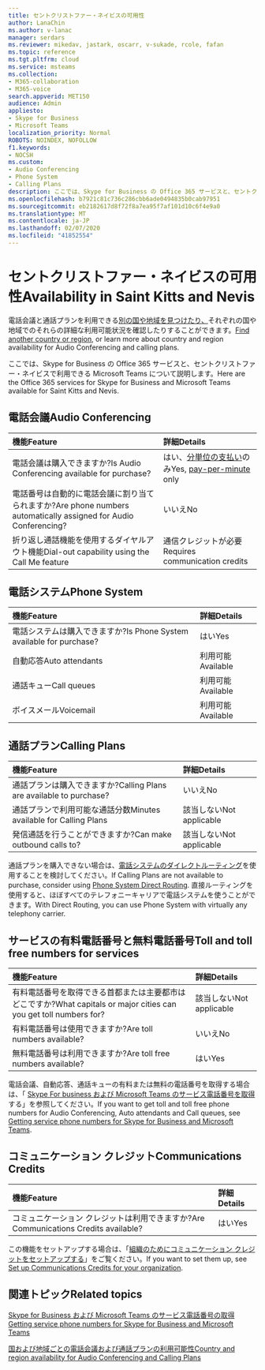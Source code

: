 ```yaml
---
title: セントクリストファー・ネイビスの可用性
author: LanaChin
ms.author: v-lanac
manager: serdars
ms.reviewer: mikedav, jastark, oscarr, v-sukade, rcole, fafan
ms.topic: reference
ms.tgt.pltfrm: cloud
ms.service: msteams
ms.collection:
- M365-collaboration
- M365-voice
search.appverid: MET150
audience: Admin
appliesto:
- Skype for Business
- Microsoft Teams
localization_priority: Normal
ROBOTS: NOINDEX, NOFOLLOW
f1.keywords:
- NOCSH
ms.custom:
- Audio Conferencing
- Phone System
- Calling Plans
description: ここでは、Skype for Business の Office 365 サービスと、セントクリストファー・ネイビスで利用できる Microsoft Teams について説明します。
ms.openlocfilehash: b7921c81c736c286cbb6ade0494835b0cab97951
ms.sourcegitcommit: eb2182617d8f72f8a7ea95f7af101d10c6f4e9a0
ms.translationtype: MT
ms.contentlocale: ja-JP
ms.lasthandoff: 02/07/2020
ms.locfileid: "41852554"
---
```

# <a name="availability-in-saint-kitts-and-nevis"></a><span data-ttu-id="3d060-103">セントクリストファー・ネイビスの可用性</span><span class="sxs-lookup"><span data-stu-id="3d060-103">Availability in Saint Kitts and Nevis</span></span>

<span data-ttu-id="3d060-104">電話会議と通話プランを利用できる[別の国や地域を見つけたり、](country-and-region-availability-for-audio-conferencing-and-calling-plans.md)それぞれの国や地域でのそれらの詳細な利用可能状況を確認したりすることができます。</span><span class="sxs-lookup"><span data-stu-id="3d060-104">[Find another country or region](country-and-region-availability-for-audio-conferencing-and-calling-plans.md), or learn more about country and region availability for Audio Conferencing and calling plans.</span></span>

<span data-ttu-id="3d060-105">ここでは、Skype for Business の Office 365 サービスと、セントクリストファー・ネイビスで利用できる Microsoft Teams について説明します。</span><span class="sxs-lookup"><span data-stu-id="3d060-105">Here are the Office 365 services for Skype for Business and Microsoft Teams available for Saint Kitts and Nevis.</span></span>
  
## <a name="audio-conferencing"></a><span data-ttu-id="3d060-106">電話会議</span><span class="sxs-lookup"><span data-stu-id="3d060-106">Audio Conferencing</span></span>

|<span data-ttu-id="3d060-107">**機能**</span><span class="sxs-lookup"><span data-stu-id="3d060-107">**Feature**</span></span>|<span data-ttu-id="3d060-108">**詳細**</span><span class="sxs-lookup"><span data-stu-id="3d060-108">**Details**</span></span>|
|:-----|:-----|
|<span data-ttu-id="3d060-109">電話会議は購入できますか?</span><span class="sxs-lookup"><span data-stu-id="3d060-109">Is Audio Conferencing available for purchase?</span></span>  <br/> |<span data-ttu-id="3d060-110">はい、[分単位の支払い](../audio-conferencing-pay-per-minute.md)のみ</span><span class="sxs-lookup"><span data-stu-id="3d060-110">Yes, [pay-per-minute](../audio-conferencing-pay-per-minute.md) only</span></span>  <br/> |
|<span data-ttu-id="3d060-111">電話番号は自動的に電話会議に割り当てられますか?</span><span class="sxs-lookup"><span data-stu-id="3d060-111">Are phone numbers automatically assigned for Audio Conferencing?</span></span>  <br/> | <span data-ttu-id="3d060-112">いいえ</span><span class="sxs-lookup"><span data-stu-id="3d060-112">No</span></span> |
|<span data-ttu-id="3d060-113">折り返し通話機能を使用するダイヤルアウト機能</span><span class="sxs-lookup"><span data-stu-id="3d060-113">Dial-out capability using the Call Me feature</span></span>  <br/> | <span data-ttu-id="3d060-114">通信クレジットが必要</span><span class="sxs-lookup"><span data-stu-id="3d060-114">Requires communication credits</span></span> <br/> |
   
## <a name="phone-system"></a><span data-ttu-id="3d060-115">電話システム</span><span class="sxs-lookup"><span data-stu-id="3d060-115">Phone System</span></span>

|<span data-ttu-id="3d060-116">**機能**</span><span class="sxs-lookup"><span data-stu-id="3d060-116">**Feature**</span></span>|<span data-ttu-id="3d060-117">**詳細**</span><span class="sxs-lookup"><span data-stu-id="3d060-117">**Details**</span></span>|
|:-----|:-----|
|<span data-ttu-id="3d060-118">電話システムは購入できますか?</span><span class="sxs-lookup"><span data-stu-id="3d060-118">Is Phone System available for purchase?</span></span>  <br/> |<span data-ttu-id="3d060-119">はい</span><span class="sxs-lookup"><span data-stu-id="3d060-119">Yes</span></span>  <br/> |
|<span data-ttu-id="3d060-120">自動応答</span><span class="sxs-lookup"><span data-stu-id="3d060-120">Auto attendants</span></span> <br/> |<span data-ttu-id="3d060-121">利用可能</span><span class="sxs-lookup"><span data-stu-id="3d060-121">Available</span></span>  <br/> |
|<span data-ttu-id="3d060-122">通話キュー</span><span class="sxs-lookup"><span data-stu-id="3d060-122">Call queues</span></span>  <br/> |<span data-ttu-id="3d060-123">利用可能</span><span class="sxs-lookup"><span data-stu-id="3d060-123">Available</span></span>  <br/> |
|<span data-ttu-id="3d060-124">ボイスメール</span><span class="sxs-lookup"><span data-stu-id="3d060-124">Voicemail</span></span>  <br/> |<span data-ttu-id="3d060-125">利用可能</span><span class="sxs-lookup"><span data-stu-id="3d060-125">Available</span></span>  <br/> |
   
## <a name="calling-plans"></a><span data-ttu-id="3d060-126">通話プラン</span><span class="sxs-lookup"><span data-stu-id="3d060-126">Calling Plans</span></span>

|<span data-ttu-id="3d060-127">**機能**</span><span class="sxs-lookup"><span data-stu-id="3d060-127">**Feature**</span></span>|<span data-ttu-id="3d060-128">**詳細**</span><span class="sxs-lookup"><span data-stu-id="3d060-128">**Details**</span></span>|
|:-----|:-----|
|<span data-ttu-id="3d060-129">通話プランは購入できますか?</span><span class="sxs-lookup"><span data-stu-id="3d060-129">Calling Plans are available to purchase?</span></span>  <br/> |<span data-ttu-id="3d060-130">いいえ</span><span class="sxs-lookup"><span data-stu-id="3d060-130">No</span></span>  <br/> |
|<span data-ttu-id="3d060-131">通話プランで利用可能な通話分数</span><span class="sxs-lookup"><span data-stu-id="3d060-131">Minutes available for Calling Plans</span></span>  <br/> |<span data-ttu-id="3d060-132">該当しない</span><span class="sxs-lookup"><span data-stu-id="3d060-132">Not applicable</span></span>  <br/> |
|<span data-ttu-id="3d060-133">発信通話を行うことができますか?</span><span class="sxs-lookup"><span data-stu-id="3d060-133">Can make outbound calls to?</span></span>  <br/> |<span data-ttu-id="3d060-134">該当しない</span><span class="sxs-lookup"><span data-stu-id="3d060-134">Not applicable</span></span>  <br/> |

<span data-ttu-id="3d060-135">通話プランを購入できない場合は、[電話システムのダイレクトルーティング](../direct-routing-landing-page.md)を使用することを検討してください。</span><span class="sxs-lookup"><span data-stu-id="3d060-135">If Calling Plans are not available to purchase, consider using [Phone System Direct Routing](../direct-routing-landing-page.md).</span></span> <span data-ttu-id="3d060-136">直接ルーティングを使用すると、ほぼすべてのテレフォニーキャリアで電話システムを使うことができます。</span><span class="sxs-lookup"><span data-stu-id="3d060-136">With Direct Routing, you can use Phone System with virtually any telephony carrier.</span></span>
   
## <a name="toll-and-toll-free-numbers-for-services"></a><span data-ttu-id="3d060-137">サービスの有料電話番号と無料電話番号</span><span class="sxs-lookup"><span data-stu-id="3d060-137">Toll and toll free numbers for services</span></span>

|<span data-ttu-id="3d060-138">**機能**</span><span class="sxs-lookup"><span data-stu-id="3d060-138">**Feature**</span></span>|<span data-ttu-id="3d060-139">**詳細**</span><span class="sxs-lookup"><span data-stu-id="3d060-139">**Details**</span></span>|
|:-----|:-----|
|<span data-ttu-id="3d060-140">有料電話番号を取得できる首都または主要都市はどこですか?</span><span class="sxs-lookup"><span data-stu-id="3d060-140">What capitals or major cities can you get toll numbers for?</span></span>   | <span data-ttu-id="3d060-141">該当しない</span><span class="sxs-lookup"><span data-stu-id="3d060-141">Not applicable</span></span> <br/> |
|<span data-ttu-id="3d060-142">有料電話番号は使用できますか?</span><span class="sxs-lookup"><span data-stu-id="3d060-142">Are toll numbers available?</span></span>  <br/> |<span data-ttu-id="3d060-143">いいえ</span><span class="sxs-lookup"><span data-stu-id="3d060-143">No</span></span> <br/> |
|<span data-ttu-id="3d060-144">無料電話番号は利用できますか?</span><span class="sxs-lookup"><span data-stu-id="3d060-144">Are toll free numbers available?</span></span>  <br/> |<span data-ttu-id="3d060-145">はい</span><span class="sxs-lookup"><span data-stu-id="3d060-145">Yes</span></span>  <br/> |
   
 <span data-ttu-id="3d060-146">電話会議、自動応答、通話キューの有料または無料の電話番号を取得する場合は、「 [Skype For business および Microsoft Teams のサービス電話番号を取得](/microsoftteams/getting-service-phone-numbers)する」を参照してください。</span><span class="sxs-lookup"><span data-stu-id="3d060-146">If you want to get toll and toll free phone numbers for Audio Conferencing, Auto attendants and Call queues, see [Getting service phone numbers for Skype for Business and Microsoft Teams](/microsoftteams/getting-service-phone-numbers).</span></span>
  
## <a name="communications-credits"></a><span data-ttu-id="3d060-147">コミュニケーション クレジット</span><span class="sxs-lookup"><span data-stu-id="3d060-147">Communications Credits</span></span>

|<span data-ttu-id="3d060-148">**機能**</span><span class="sxs-lookup"><span data-stu-id="3d060-148">**Feature**</span></span>|<span data-ttu-id="3d060-149">**詳細**</span><span class="sxs-lookup"><span data-stu-id="3d060-149">**Details**</span></span>|
|:-----|:-----|
|<span data-ttu-id="3d060-150">コミュニケーション クレジットは利用できますか?</span><span class="sxs-lookup"><span data-stu-id="3d060-150">Are Communications Credits available?</span></span>  <br/> |<span data-ttu-id="3d060-151">はい</span><span class="sxs-lookup"><span data-stu-id="3d060-151">Yes</span></span>  <br/> |
   
<span data-ttu-id="3d060-152">この機能をセットアップする場合は、「[組織のためにコミュニケーション クレジットをセットアップする](../set-up-communications-credits-for-your-organization.md)」をご覧ください。</span><span class="sxs-lookup"><span data-stu-id="3d060-152">If you want to set them up, see [Set up Communications Credits for your organization](../set-up-communications-credits-for-your-organization.md).</span></span>
  
## <a name="related-topics"></a><span data-ttu-id="3d060-153">関連トピック</span><span class="sxs-lookup"><span data-stu-id="3d060-153">Related topics</span></span>

[<span data-ttu-id="3d060-154">Skype for Business および Microsoft Teams のサービス電話番号の取得</span><span class="sxs-lookup"><span data-stu-id="3d060-154">Getting service phone numbers for Skype for Business and Microsoft Teams</span></span>](/microsoftteams/getting-service-phone-numbers)

[<span data-ttu-id="3d060-155">国および地域ごとの電話会議および通話プランの利用可能性</span><span class="sxs-lookup"><span data-stu-id="3d060-155">Country and region availability for Audio Conferencing and Calling Plans</span></span>](country-and-region-availability-for-audio-conferencing-and-calling-plans.md)

